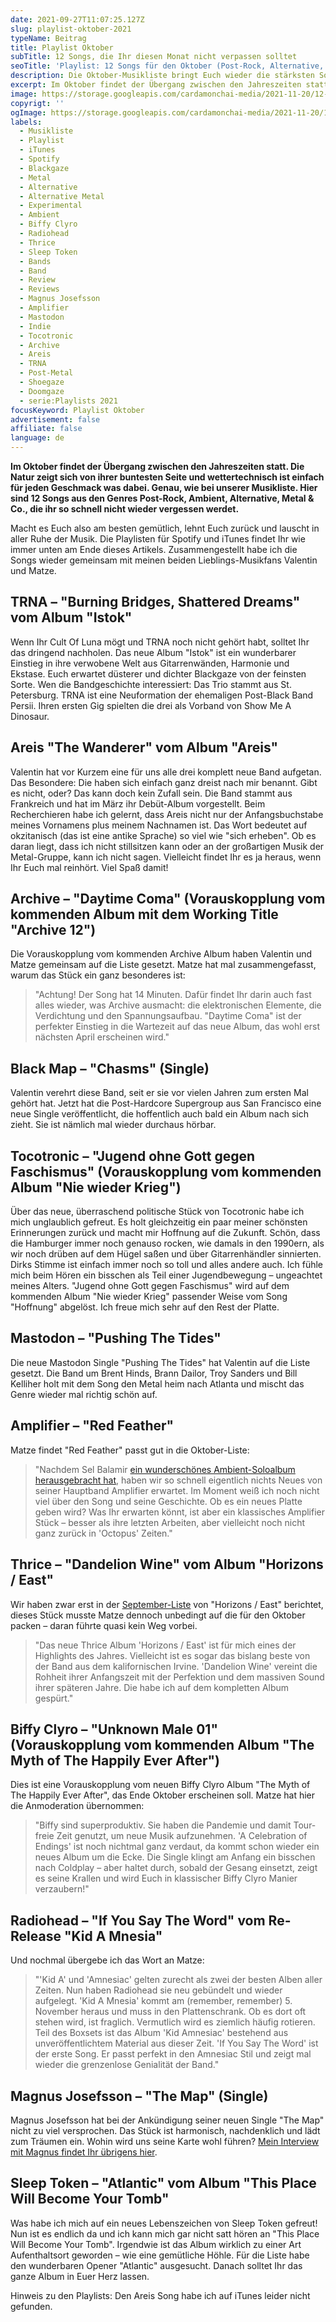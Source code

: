 ```yaml
---
date: 2021-09-27T11:07:25.127Z
slug: playlist-oktober-2021
typeName: Beitrag
title: Playlist Oktober
subTitle: 12 Songs, die Ihr diesen Monat nicht verpassen solltet
seoTitle: 'Playlist: 12 Songs für den Oktober (Post-Rock, Alternative, Metal)'
description: Die Oktober-Musikliste bringt Euch wieder die stärksten Songs. Mit dabei sind wieder alle spannenden Genres von Ambient und Alternative Metal bis Blackgaze und Post-Rock.
excerpt: Im Oktober findet der Übergang zwischen den Jahreszeiten statt. Die Natur zeigt sich von ihrer buntesten Seite und wettertechnisch ist einfach für jeden Geschmack was dabei. Genau, wie bei unserer Musikliste. Hier sind 12 Songs aus den Genres Post-Rock, Ambient, Alternative, Metal & Co., die ihr so schnell nicht wieder vergessen werdet.
image: https://storage.googleapis.com/cardamonchai-media/2021-11-20/12-songs-oktober-jpg-imagine-080808_8d8176_1024_768/640.webp
copyrigt: ''
ogImage: https://storage.googleapis.com/cardamonchai-media/2021-11-20/12-songs-oktober-fb-png-imagine-080808_8d7f73_1200_628/640.webp
labels:
  - Musikliste
  - Playlist
  - iTunes
  - Spotify
  - Blackgaze
  - Metal
  - Alternative
  - Alternative Metal
  - Experimental
  - Ambient
  - Biffy Clyro
  - Radiohead
  - Thrice
  - Sleep Token
  - Bands
  - Band
  - Review
  - Reviews
  - Magnus Josefsson
  - Amplifier
  - Mastodon
  - Indie
  - Tocotronic
  - Archive
  - Areis
  - TRNA
  - Post-Metal
  - Shoegaze
  - Doomgaze
  - serie:Playlists 2021
focusKeyword: Playlist Oktober
advertisement: false
affiliate: false
language: de
---
```


**Im Oktober findet der Übergang zwischen den Jahreszeiten statt. Die Natur zeigt sich von ihrer buntesten Seite und wettertechnisch ist einfach für jeden Geschmack was dabei. Genau, wie bei unserer Musikliste. Hier sind 12 Songs aus den Genres Post-Rock, Ambient, Alternative, Metal & Co., die ihr so schnell nicht wieder vergessen werdet.**

Macht es Euch also am besten gemütlich, lehnt Euch zurück und lauscht in aller Ruhe der Musik. Die Playlisten für Spotify und iTunes findet Ihr wie immer unten am Ende dieses Artikels. Zusammengestellt habe ich die Songs wieder gemeinsam mit meinen beiden Lieblings-Musikfans Valentin und Matze.

## TRNA – "Burning Bridges, Shattered Dreams" vom Album "Istok"

Wenn Ihr Cult Of Luna mögt und TRNA noch nicht gehört habt, solltet Ihr das dringend nachholen. Das neue Album "Istok" ist ein wunderbarer Einstieg in ihre verwobene Welt aus Gitarrenwänden, Harmonie und Ekstase. Euch erwartet düsterer und dichter Blackgaze von der feinsten Sorte. Wen die Bandgeschichte interessiert: Das Trio stammt aus St. Petersburg. TRNA ist eine Neuformation der ehemaligen Post-Black Band Persii. Ihren ersten Gig spielten die drei als Vorband von Show Me A Dinosaur.

<YouTube id="FMjVpeumlYQ" />

## Areis "The Wanderer" vom Album "Areis"

Valentin hat vor Kurzem eine für uns alle drei komplett neue Band aufgetan. Das Besondere: Die haben sich einfach ganz dreist nach mir benannt. Gibt es nicht, oder? Das kann doch kein Zufall sein. Die Band stammt aus Frankreich und hat im März ihr Debüt-Album vorgestellt. Beim Recherchieren habe ich gelernt, dass Areis nicht nur der Anfangsbuchstabe meines Vornamens plus meinem Nachnamen ist. Das Wort bedeutet auf okzitanisch (das ist eine antike Sprache) so viel wie "sich erheben". Ob es daran liegt, dass ich nicht stillsitzen kann oder an der großartigen Musik der Metal-Gruppe, kann ich nicht sagen. Vielleicht findet Ihr es ja heraus, wenn Ihr Euch mal reinhört. Viel Spaß damit!

<YouTube id="asb76Ma-poU" />

## Archive – "Daytime Coma" (Vorauskopplung vom kommenden Album mit dem Working Title "Archive 12")

Die Vorauskopplung vom kommenden Archive Album haben Valentin und Matze gemeinsam auf die Liste gesetzt. Matze hat mal zusammengefasst, warum das Stück ein ganz besonderes ist:

> "Achtung! Der Song hat 14 Minuten. Dafür findet Ihr darin auch fast alles wieder, was Archive ausmacht: die elektronischen Elemente, die Verdichtung und den Spannungsaufbau. "Daytime Coma" ist der perfekter Einstieg in die Wartezeit auf das neue Album, das wohl erst nächsten April erscheinen wird."

<YouTube id="PqCT8KEb5HU" />

## Black Map – "Chasms" (Single)

Valentin verehrt diese Band, seit er sie vor vielen Jahren zum ersten Mal gehört hat. Jetzt hat die Post-Hardcore Supergroup aus San Francisco eine neue Single veröffentlicht, die hoffentlich auch bald ein Album nach sich zieht. Sie ist nämlich mal wieder durchaus hörbar.

<YouTube id="KijxR8H_W8o" />

## Tocotronic – "Jugend ohne Gott gegen Faschismus" (Vorauskopplung vom kommenden Album "Nie wieder Krieg")

Über das neue, überraschend politische Stück von Tocotronic habe ich mich unglaublich gefreut. Es holt gleichzeitig ein paar meiner schönsten Erinnerungen zurück und macht mir Hoffnung auf die Zukunft. Schön, dass die Hamburger immer noch genauso rocken, wie damals in den 1990ern, als wir noch drüben auf dem Hügel saßen und über Gitarrenhändler sinnierten. Dirks Stimme ist einfach immer noch so toll und alles andere auch. Ich fühle mich beim Hören ein bisschen als Teil einer Jugendbewegung – ungeachtet meines Alters. "Jugend ohne Gott gegen Faschismus" wird auf dem kommenden Album "Nie wieder Krieg" passender Weise vom Song "Hoffnung" abgelöst. Ich freue mich sehr auf den Rest der Platte.

<YouTube id="x7OuynD2y0I" />

## Mastodon – "Pushing The Tides"

Die neue Mastodon Single "Pushing The Tides" hat Valentin auf die Liste gesetzt. Die Band um Brent Hinds, Brann Dailor, Troy Sanders und Bill Kelliher holt mit dem Song den Metal heim nach Atlanta und mischt das Genre wieder mal richtig schön auf.

<YouTube id="haT5ars6RXc" />

## Amplifier – "Red Feather"

Matze findet "Red Feather" passt gut in die Oktober-Liste:

> "Nachdem Sel Balamir [ein wunderschönes Ambient-Soloalbum herausgebracht hat](/2021/08/sel-balamir-swell/), haben wir so schnell eigentlich nichts Neues von seiner Hauptband Amplifier erwartet. Im Moment weiß ich noch nicht viel über den Song und seine Geschichte. Ob es ein neues Platte geben wird? Was Ihr erwarten könnt, ist aber ein klassisches Amplifier Stück – besser als ihre letzten Arbeiten, aber vielleicht noch nicht ganz zurück in 'Octopus' Zeiten."

<YouTube id="GcXen8ji_Rk" />

## Thrice – "Dandelion Wine" vom Album "Horizons / East"

Wir haben zwar erst in der [September-Liste](/2021/08/playlist-september-2021/) von "Horizons / East" berichtet, dieses Stück musste Matze dennoch unbedingt auf die für den Oktober packen – daran führte quasi kein Weg vorbei.

> "Das neue Thrice Album 'Horizons / East' ist für mich eines der Highlights des Jahres. Vielleicht ist es sogar das bislang beste von der Band aus dem kalifornischen Irvine. 'Dandelion Wine' vereint die Rohheit ihrer Anfangszeit mit der Perfektion und dem massiven Sound ihrer späteren Jahre. Die habe ich auf dem kompletten Album gespürt."

<YouTube id="CyKV1uUN6lA" />

## Biffy Clyro – "Unknown Male 01" (Vorauskopplung vom kommenden Album "The Myth of The Happily Ever After")

Dies ist eine Vorauskopplung vom neuen Biffy Clyro Album "The Myth of The Happily Ever After", das Ende Oktober erscheinen soll. Matze hat hier die Anmoderation übernommen:

> "Biffy sind superproduktiv. Sie haben die Pandemie und damit Tour-freie Zeit genutzt, um neue Musik aufzunehmen. 'A Celebration of Endings' ist noch nichtmal ganz verdaut, da kommt schon wieder ein neues Album um die Ecke. Die Single klingt am Anfang ein bisschen nach Coldplay – aber haltet durch, sobald der Gesang einsetzt, zeigt es seine Krallen und wird Euch in klassischer Biffy Clyro Manier verzaubern!"

<YouTube id="blb8TKpjLZc" />

## Radiohead – "If You Say The Word" vom Re-Release "Kid A Mnesia"

Und nochmal übergebe ich das Wort an Matze:

> "'Kid A' und 'Amnesiac' gelten zurecht als zwei der besten Alben aller Zeiten. Nun haben Radiohead sie neu gebündelt und wieder aufgelegt. 'Kid A Mnesia' kommt am (remember, remember) 5. November heraus und muss in den Plattenschrank. Ob es dort oft stehen wird, ist fraglich. Vermutlich wird es ziemlich häufig rotieren. Teil des Boxsets ist das Album 'Kid Amnesiac' bestehend aus unveröffentlichtem Material aus dieser Zeit. 'If You Say The Word' ist der erste Song. Er passt perfekt in den Amnesiac Stil und zeigt mal wieder die grenzenlose Genialität der Band."

<YouTube id="vnhKaCjCIqM" />

## Magnus Josefsson – "The Map" (Single)

Magnus Josefsson hat bei der Ankündigung seiner neuen Single "The Map" nicht zu viel versprochen. Das Stück ist harmonisch, nachdenklich und lädt zum Träumen ein. Wohin wird uns seine Karte wohl führen? [Mein Interview mit Magnus findet Ihr übrigens hier](/2021/05/magnus-josefsson-anette-halbe-stunde/).

<YouTube id="-eyNxGqge2o" />

## Sleep Token – "Atlantic" vom Album "This Place Will Become Your Tomb"

Was habe ich mich auf ein neues Lebenszeichen von Sleep Token gefreut! Nun ist es endlich da und ich kann mich gar nicht satt hören an "This Place Will Become Your Tomb". Irgendwie ist das Album wirklich zu einer Art Aufenthaltsort geworden – wie eine gemütliche Höhle. Für die Liste habe den wunderbaren Opener "Atlantic" ausgesucht. Danach solltet Ihr das ganze Album in Euer Herz lassen.

<YouTube id="gN9A19pu8Wk" />

Hinweis zu den Playlists: Den Areis Song habe ich auf iTunes leider nicht gefunden.

<Playlist
  spotify="7musAyApkGsS0026cKtTgq"
  itunes="2021-09-27-rock-n-roll-vegan/pl.u-jWVJfjekrkB"
/>
